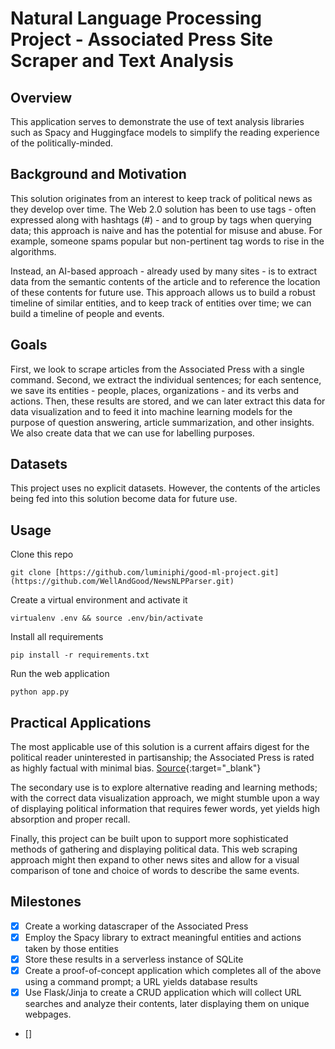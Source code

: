 # Natural Language Processing Project - Associated Press Site Scraper and Text Analysis

## Overview
This application serves to demonstrate the use of text analysis libraries such as Spacy and Huggingface models to simplify the reading experience of the politically-minded.

## Background and Motivation
This solution originates from an interest to keep track of political news as they develop over time.
The Web 2.0 solution has been to use tags - often expressed along with hashtags (#) - and to group by tags when querying data; this approach is naive and has the potential for misuse and abuse. For example, someone spams popular but non-pertinent tag words to rise in the algorithms.

Instead, an AI-based approach - already used by many sites - is to extract data from the semantic contents of the article and to reference the location of these contents for future use.
This approach allows us to build a robust timeline of similar entities, and to keep track of entities over time; we can build a timeline of people and events.

## Goals
First, we look to scrape articles from the Associated Press with a single command.
Second, we extract the individual sentences; for each sentence, we save its entities - people, places, organizations - and its verbs and actions. 
Then, these results are stored, and we can later extract this data for data visualization and to feed it into machine learning models for the purpose of question answering, article summarization, and other insights. 
We also create data that we can use for labelling purposes.

## Datasets
This project uses no explicit datasets. However, the contents of the articles being fed into this solution become data for future use.

## Usage
Clone this repo
```
git clone [https://github.com/luminiphi/good-ml-project.git](https://github.com/WellAndGood/NewsNLPParser.git)
```

Create a virtual environment and activate it
```
virtualenv .env && source .env/bin/activate
```

Install all requirements
```
pip install -r requirements.txt
```

Run the web application
```
python app.py
```

## Practical Applications
The most applicable use of this solution is a current affairs digest for the political reader uninterested in partisanship; the Associated Press is rated as highly factual with minimal bias.
[Source](https://www.thefactual.com/blog/is-the-associated-press-biased/){:target="_blank"}

The secondary use is to explore alternative reading and learning methods; with the correct data visualization approach, we might stumble upon a way of displaying political information that requires fewer words, yet yields high absorption and proper recall. 

Finally, this project can be built upon to support more sophisticated methods of gathering and displaying political data. This web scraping approach might then expand to other news sites and allow for a visual comparison of tone and choice of words to describe the same events.

## Milestones
- [X] Create a working datascraper of the Associated Press
- [X] Employ the Spacy library to extract meaningful entities and actions taken by those entities
- [X] Store these results in a serverless instance of SQLite
- [X] Create a proof-of-concept application which completes all of the above using a command prompt; a URL yields database results
- [X] Use Flask/Jinja to create a CRUD application which will collect URL searches and analyze their contents, later displaying them on unique webpages.
- []
